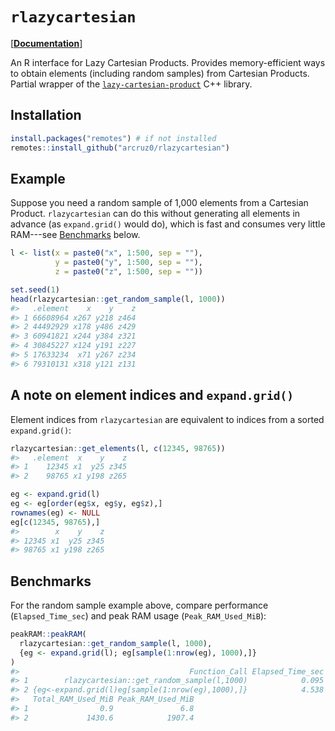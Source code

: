 # `rlazycartesian`

[[**Documentation**]](https://arcruz0.github.io/extra/rlazycartesian/)

An R interface for Lazy Cartesian Products. Provides memory-efficient ways to obtain elements (including random samples) from Cartesian Products. Partial wrapper of the [`lazy-cartesian-product`](https://github.com/tylerburdsall/lazy-cartesian-product) C++ library.

## Installation

``` r
install.packages("remotes") # if not installed
remotes::install_github("arcruz0/rlazycartesian")
```

## Example

Suppose you need a random sample of 1,000 elements from a Cartesian Product. `rlazycartesian` can do this without generating all elements in advance (as `expand.grid()` would do), which is fast and consumes very little RAM---see [Benchmarks](#benchmarks) below.

``` r
l <- list(x = paste0("x", 1:500, sep = ""),
          y = paste0("y", 1:500, sep = ""),
          z = paste0("z", 1:500, sep = ""))

set.seed(1)
head(rlazycartesian::get_random_sample(l, 1000))
#>   .element    x    y    z
#> 1 66608964 x267 y218 z464
#> 2 44492929 x178 y486 z429
#> 3 60941821 x244 y384 z321
#> 4 30845227 x124 y191 z227
#> 5 17633234  x71 y267 z234
#> 6 79310131 x318 y121 z131
```

## A note on element indices and `expand.grid()`

Element indices from `rlazycartesian` are equivalent to indices from a sorted `expand.grid()`:

``` r
rlazycartesian::get_elements(l, c(12345, 98765))
#>   .element  x    y    z
#> 1    12345 x1  y25 z345
#> 2    98765 x1 y198 z265

eg <- expand.grid(l)
eg <- eg[order(eg$x, eg$y, eg$z),]
rownames(eg) <- NULL
eg[c(12345, 98765),]
#>        x    y    z
#> 12345 x1  y25 z345
#> 98765 x1 y198 z265
```

## Benchmarks

For the random sample example above, compare performance (`Elapsed_Time_sec`) and peak RAM usage (`Peak_RAM_Used_MiB`):

``` r
peakRAM::peakRAM(
  rlazycartesian::get_random_sample(l, 1000),
  {eg <- expand.grid(l); eg[sample(1:nrow(eg), 1000),]}
)
#>                                      Function_Call Elapsed_Time_sec
#> 1        rlazycartesian::get_random_sample(l,1000)            0.095
#> 2 {eg<-expand.grid(l)eg[sample(1:nrow(eg),1000),]}            4.538
#>   Total_RAM_Used_MiB Peak_RAM_Used_MiB
#> 1                0.9               6.8
#> 2             1430.6            1907.4
```